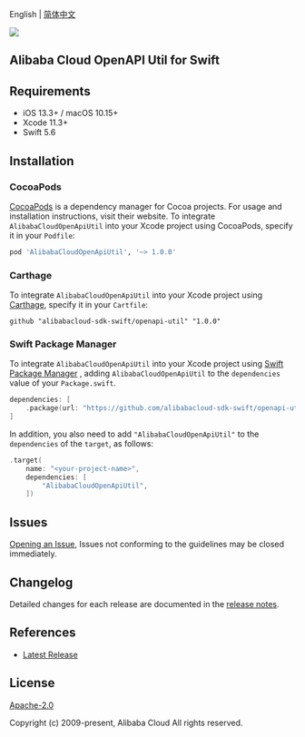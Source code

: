 English | [简体中文](README-CN.md)

![](https://aliyunsdk-pages.alicdn.com/icons/AlibabaCloud.svg)

## Alibaba Cloud OpenAPI Util for Swift

## Requirements

- iOS 13.3+ / macOS 10.15+
- Xcode 11.3+
- Swift 5.6

## Installation

### CocoaPods

[CocoaPods](https://cocoapods.org) is a dependency manager for Cocoa projects. For usage and installation instructions, visit their website. To integrate `AlibabaCloudOpenApiUtil` into your Xcode project using CocoaPods, specify it in your `Podfile`:

```ruby
pod 'AlibabaCloudOpenApiUtil', '~> 1.0.0'
```

### Carthage

To integrate `AlibabaCloudOpenApiUtil` into your Xcode project using [Carthage](https://github.com/Carthage/Carthage), specify it in your `Cartfile`:

```ogdl
github "alibabacloud-sdk-swift/openapi-util" "1.0.0"
```

### Swift Package Manager

To integrate `AlibabaCloudOpenApiUtil` into your Xcode project using [Swift Package Manager](https://swift.org/package-manager/) , adding `AlibabaCloudOpenApiUtil` to the `dependencies` value of your `Package.swift`.

```swift
dependencies: [
    .package(url: "https://github.com/alibabacloud-sdk-swift/openapi-util.git", from: "1.0.0")
]
```

In addition, you also need to add `"AlibabaCloudOpenApiUtil"` to the `dependencies` of the `target`, as follows:

```swift
.target(
    name: "<your-project-name>",
    dependencies: [
        "AlibabaCloudOpenApiUtil",
    ])
```

## Issues

[Opening an Issue](https://github.com/alibabacloud-sdk-swift/openapi-util/issues/new), Issues not conforming to the guidelines may be closed immediately.

## Changelog

Detailed changes for each release are documented in the [release notes](./ChangeLog.txt).

## References

- [Latest Release](https://github.com/alibabacloud-sdk-swift/openapi-util/tree/master/swift)

## License

[Apache-2.0](http://www.apache.org/licenses/LICENSE-2.0)

Copyright (c) 2009-present, Alibaba Cloud All rights reserved.
